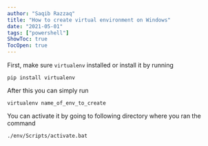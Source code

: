 ```yaml
---
author: "Saqib Razzaq"
title: "How to create virtual environment on Windows"
date: "2021-05-01"
tags: ["powershell"]
ShowToc: true
TocOpen: true
---
```


First, make sure `virtualenv` installed or install it by running

`pip install virtualenv`

After this you can simply run

`virtualenv name_of_env_to_create`

You can activate it by going to following directory where you ran the command

`./env/Scripts/activate.bat`